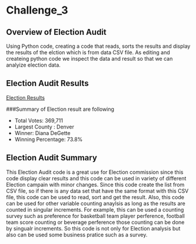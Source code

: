 # Challenge_3
## Overview of Election Audit
Using Python code, creating a code that reads, sorts the results and display the results of the elction which is from data CSV file. As editing and createing python code we inspect the data and result so that we can analyize election data. 

## Election Audit Results
[Election Results](https://github.com/jamesmoonusa/Challenge_3/blob/main/Election_Analysis/analysis/Capture.PNG)

###Summary of Election result are following
- Total Votes: 369,711
- Largest County : Denver
- Winner: Diana DeGette
- Winning Percentage: 73.8%


## Election Audit Summary
This Election Audit code is a great use for Election commission since this code display clear results and this code can be used in variety of different Election campain with minor changes.
Since this code create the list from CSV file, so if there is any data set that have the same format with this CSV file, this code can be used to read, sort and get the result.
Also, this code can be used for other variable counting anaylsis as long as the results are counted in singular increments. For example, this can be used a counting survey such as preference for basketball team player perference, football team score counting or beverage perference those counting can be done by singualr increments.
So this code is not only for Election analysis but also can be used some business pratice such as a survey. 

